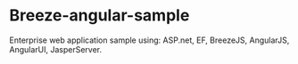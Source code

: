 Breeze-angular-sample
=====================

Enterprise web application sample using: ASP.net, EF, BreezeJS, AngularJS, AngularUI, JasperServer.
